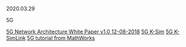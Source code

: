 2020.03.29

5G  

[5G Network Architecture White Paper v1.0 12-08-2018](http://www.gtigroup.org/d/file/Resources/rep/2018-02-22/06608ce6dbe32673ac1611359e11f794.pdf)
[5G K-Sim](http://5gopenplatform.org)
[5G K-SimLink](http://5gopenplatform.org/main/main.php?categoryid=06&menuid=01&groupid=00)
[5G tutorial from MathWorks](http://5gopenplatform.org/main/main.php?categoryid=06&menuid=01&groupid=00)
